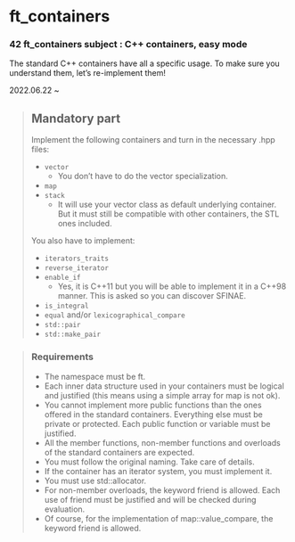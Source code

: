 # ft_containers

### 42 ft_containers subject : C++ containers, easy mode
The standard C++ containers have all a specific usage. To make sure you understand them, let’s re-implement them!

2022.06.22 ~ 


> ## Mandatory part
> Implement the following containers and turn in the necessary <container>.hpp files:
> - `vector`
>   - You don’t have to do the vector<bool> specialization.
> - `map`
> - `stack`
>   - It will use your vector class as default underlying container.
      But it must still be compatible with other containers, the STL ones included.
> 
> You also have to implement:
> - `iterators_traits`
> - `reverse_iterator`
> - `enable_if`
>   - Yes, it is C++11 but you will be able to implement it in a C++98 manner.
      This is asked so you can discover SFINAE.
> - `is_integral`
> - `equal` and/or `lexicographical_compare`
> - `std::pair`
> - `std::make_pair`
  
> ### Requirements
> - The namespace must be ft.
> - Each inner data structure used in your containers must be logical and justified (this means using a simple array for map is not ok).
> - You cannot implement more public functions than the ones offered in the standard containers.
>   Everything else must be private or protected.
>   Each public function or variable must be justified.
> - All the member functions, non-member functions and overloads of the standard containers are expected.
> - You must follow the original naming. Take care of details.
> - If the container has an iterator system, you must implement it.
> - You must use std::allocator.
> - For non-member overloads, the keyword friend is allowed. Each use of friend must be justified and will be checked during evaluation.
> - Of course, for the implementation of map::value_compare, the keyword friend is allowed.
